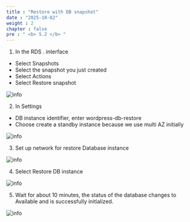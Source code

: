 ```yaml
---
title : "Restore with DB snapshot"
date : "2025-10-02"
weight : 2
chapter : false
pre : " <b> 5.2 </b> "
---
```



1. In the RDS . interface
- Select Snapshots
- Select the snapshot you just created
- Select Actions
- Select Restore snapshot


![info](/images/restoreandbackup/restore-snapshot-setup-01.png?featherlight=false&width=90pc)

2. In Settings
- DB instance identifier, enter wordpress-db-restore
- Choose create a standby instance because we use multi AZ initially


![info](/images/restoreandbackup/restore-snapshot-setup-02.png?featherlight=false&width=90pc)

3. Set up network for restore Database instance

![info](/images/restoreandbackup/restore-snapshot-setup-03.png?featherlight=false&width=90pc)

4. Select Restore DB instance

![info](/images/restoreandbackup/restore-snapshot-setup-04.png?featherlight=false&width=90pc)

5. Wait for about 10 minutes, the status of the database changes to Available and is successfully initialized.

![info](/images/restoreandbackup/restore-snapshot-setup-05.png?featherlight=false&width=90pc)